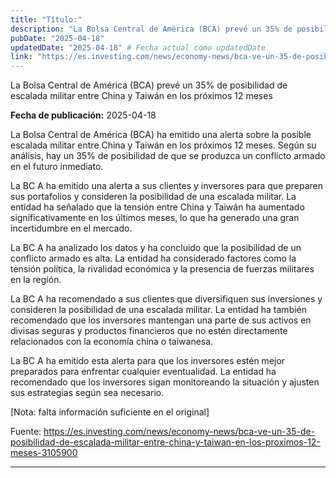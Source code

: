 ```yaml
---
title: "Título:"
description: "La Bolsa Central de América (BCA) prevé un 35% de posibilidad de escalada militar entre China y Taiwán en los próximos 12 meses"
pubDate: "2025-04-18"
updatedDate: "2025-04-18" # Fecha actual como updatedDate
link: "https://es.investing.com/news/economy-news/bca-ve-un-35-de-posibilidad-de-escalada-militar-entre-china-y-taiwan-en-los-proximos-12-meses-3105900"
---
```


La Bolsa Central de América (BCA) prevé un 35% de posibilidad de escalada militar entre China y Taiwán en los próximos 12 meses

**Fecha de publicación:** 2025-04-18

La Bolsa Central de América (BCA) ha emitido una alerta sobre la posible escalada militar entre China y Taiwán en los próximos 12 meses. Según su análisis, hay un 35% de posibilidad de que se produzca un conflicto armado en el futuro inmediato.

La BC A ha emitido una alerta a sus clientes y inversores para que preparen sus portafolios y consideren la posibilidad de una escalada militar. La entidad ha señalado que la tensión entre China y Taiwán ha aumentado significativamente en los últimos meses, lo que ha generado una gran incertidumbre en el mercado.

La BC A ha analizado los datos y ha concluido que la posibilidad de un conflicto armado es alta. La entidad ha considerado factores como la tensión política, la rivalidad económica y la presencia de fuerzas militares en la región.

La BC A ha recomendado a sus clientes que diversifiquen sus inversiones y consideren la posibilidad de una escalada militar. La entidad ha también recomendado que los inversores mantengan una parte de sus activos en divisas seguras y productos financieros que no estén directamente relacionados con la economía china o taiwanesa.

La BC A ha emitido esta alerta para que los inversores estén mejor preparados para enfrentar cualquier eventualidad. La entidad ha recomendado que los inversores sigan monitoreando la situación y ajusten sus estrategias según sea necesario.

[Nota: falta información suficiente en el original]

Fuente: https://es.investing.com/news/economy-news/bca-ve-un-35-de-posibilidad-de-escalada-militar-entre-china-y-taiwan-en-los-proximos-12-meses-3105900

---

